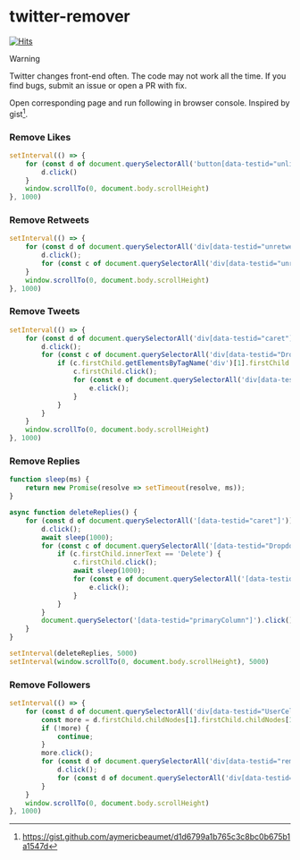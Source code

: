 # twitter-remover

[![Hits](https://hits.seeyoufarm.com/api/count/incr/badge.svg?url=https%3A%2F%2Fgithub.com%2Fnikolaydubina%2Ftwitter-remover&count_bg=%23848484&title_bg=%231DA1F2&icon=twitter.svg&icon_color=%23FFFEFE&title=removed&edge_flat=false)](https://hits.seeyoufarm.com)

> [!WARNING]  
> Twitter changes front-end often. The code may not work all the time. If you find bugs, submit an issue or open a PR with fix.

Open corresponding page and run following in browser console. Inspired by gist[^gist].

### Remove Likes

```javascript
setInterval(() => {
    for (const d of document.querySelectorAll('button[data-testid="unlike"]')) {
        d.click()
    }
    window.scrollTo(0, document.body.scrollHeight)
}, 1000)
```

### Remove Retweets

```javascript
setInterval(() => {
    for (const d of document.querySelectorAll('div[data-testid="unretweet"]')) {
        d.click();
        for (const c of document.querySelectorAll('div[data-testid="unretweetConfirm"]')) { c.click(); }
    }
    window.scrollTo(0, document.body.scrollHeight)
}, 1000)
```

### Remove Tweets

```javascript
setInterval(() => {
    for (const d of document.querySelectorAll('div[data-testid="caret"]')) {
        d.click();
        for (const c of document.querySelectorAll('div[data-testid="Dropdown"]')) {
            if (c.firstChild.getElementsByTagName('div')[1].firstChild.firstChild.innerText == "Delete") {
                c.firstChild.click();
                for (const e of document.querySelectorAll('div[data-testid="confirmationSheetConfirm"]')) {
                    e.click();
                }
            }
        }
    }
    window.scrollTo(0, document.body.scrollHeight)
}, 1000)
```

### Remove Replies

```javascript
function sleep(ms) {
    return new Promise(resolve => setTimeout(resolve, ms));
}

async function deleteReplies() {
    for (const d of document.querySelectorAll('[data-testid="caret"]')) {
        d.click();
        await sleep(1000);
        for (const c of document.querySelectorAll('[data-testid="Dropdown"]')) {
            if (c.firstChild.innerText == 'Delete') {
                c.firstChild.click();
                await sleep(1000);
                for (const e of document.querySelectorAll('[data-testid="confirmationSheetConfirm"]')) {
                    e.click();
                }
            }
        }
        document.querySelector('[data-testid="primaryColumn"]').click();
    }
}

setInterval(deleteReplies, 5000)
setInterval(window.scrollTo(0, document.body.scrollHeight), 5000)
```

### Remove Followers 

```javascript
setInterval(() => {
    for (const d of document.querySelectorAll('div[data-testid="UserCell"]')) {
        const more = d.firstChild.childNodes[1].firstChild.childNodes[1].childNodes[2].firstChild;
        if (!more) {
            continue;
        }
        more.click();
        for (const d of document.querySelectorAll('div[data-testid="removeFollower"]')) {
            d.click();
            for (const d of document.querySelectorAll('div[data-testid="confirmationSheetConfirm"]')) { d.click(); }
        }
    }
    window.scrollTo(0, document.body.scrollHeight)
}, 1000)
```

[^gist]: https://gist.github.com/aymericbeaumet/d1d6799a1b765c3c8bc0b675b1a1547d
